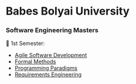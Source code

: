 # Babes Bolyai University
<h3> Software Engineering Masters </h3>

:open_file_folder: 1st Semester:
* [Agile Software Development](https://github.com/ioanachelaru/Software-Engineering-Masters/tree/master/Agile%20Software%20Development)
* [Formal Methods](https://github.com/ioanachelaru/Software-Engineering-Masters/tree/master/Formal%20Methods)
* [Programming Paradigms](https://github.com/ioanachelaru/Software-Engineering-Masters/tree/master/Programming%20Paradigms)
* [Requirements Engineering](https://github.com/ioanachelaru/Software-Engineering-Masters/tree/master/Requirements%20Engineering)
